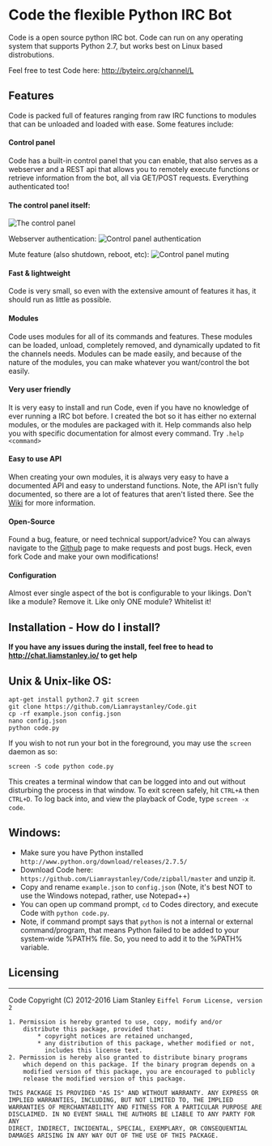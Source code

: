 # Code the flexible Python IRC Bot

Code is a open source python IRC bot. Code can run on any operating system that supports Python 2.7, but works best on Linux based distrobutions.

Feel free to test Code here: http://byteirc.org/channel/L

## Features

Code is packed full of features ranging from raw IRC functions to modules that can be unloaded and loaded with ease. Some features include:

#### Control panel
Code has a built-in control panel that you can enable, that also serves as a webserver and a REST api that allows you to remotely execute functions or retrieve information from the bot, all via GET/POST requests. Everything authenticated too!

#### The control panel itself:
![The control panel](https://i.imgur.com/ewAgVNu.png)

Webserver authentication:
![Control panel authentication](https://i.imgur.com/w5kbij3.png)

Mute feature (also shutdown, reboot, etc):
![Control panel muting](https://i.imgur.com/BAkdmw0.png)

#### Fast & lightweight
Code is very small, so even with the extensive amount of features it has, it should run as little as possible.

#### Modules
Code uses modules for all of its commands and features. These modules can be loaded, unload, completely removed, and dynamically updated to fit the channels needs. Modules can be made easily, and because of the nature of the modules, you can make whatever you want/control the bot easily.

#### Very user friendly
It is very easy to install and run Code, even if you have no knowledge of ever running a IRC bot before. I created the bot so it has either no external modules, or the modules are packaged with it. Help commands also help you with specific documentation for almost every command. Try `.help <command>`

#### Easy to use API
When creating your own modules, it is always very easy to have a documented API and easy to understand functions. Note, the API isn't fully documented, so there are a lot of features that aren't listed there. See the [Wiki](https://github.com/Liamraystanley/Code/wiki) for more information.

#### Open-Source
Found a bug, feature, or need technical support/advice? You can always navigate to the [Github](https://github.com/Liamraystanley/Code/issues) page to make requests and post bugs. Heck, even fork Code and make your own modifications!

#### Configuration
Almost ever single aspect of the bot is configurable to your likings. Don't like a module? Remove it. Like only ONE module? Whitelist it!

## Installation - How do I install? 

**If you have any issues during the install, feel free to head to http://chat.liamstanley.io/ to get help**

Unix & Unix-like OS: 
--------------------

    apt-get install python2.7 git screen
    git clone https://github.com/Liamraystanley/Code.git
    cp -rf example.json config.json
    nano config.json
    python code.py

If you wish to not run your bot in the foreground, you may use the `screen` daemon as so:

    screen -S code python code.py

This creates a terminal window that can be logged into and out without disturbing the process in that window. To exit screen safely, hit `CTRL+A` then `CTRL+D`.
To log back into, and view the playback of Code, type `screen -x code`.

Windows: 
--------------------


- Make sure you have Python installed `http://www.python.org/download/releases/2.7.5/`
- Download Code here: `https://github.com/Liamraystanley/Code/zipball/master` and unzip it.
- Copy and rename `example.json` to `config.json` (Note, it's best NOT to use the Windows notepad, rather, use Notepad++)
- You can open up command prompt, `cd` to Codes directory, and execute Code with `python code.py`.
- Note, if command prompt says that `python` is not a internal or external command/program, that means Python failed to be added to your system-wide %PATH% file. So, you need to add it to the %PATH% variable.

Licensing
---------
_________

Code Copyright (C) 2012-2016 Liam Stanley
    `Eiffel Forum License, version 2`
    
    1. Permission is hereby granted to use, copy, modify and/or
        distribute this package, provided that:
            * copyright notices are retained unchanged,
            * any distribution of this package, whether modified or not,
              includes this license text.
    2. Permission is hereby also granted to distribute binary programs
        which depend on this package. If the binary program depends on a
        modified version of this package, you are encouraged to publicly
        release the modified version of this package.
    
    THIS PACKAGE IS PROVIDED "AS IS" AND WITHOUT WARRANTY. ANY EXPRESS OR
    IMPLIED WARRANTIES, INCLUDING, BUT NOT LIMITED TO, THE IMPLIED
    WARRANTIES OF MERCHANTABILITY AND FITNESS FOR A PARTICULAR PURPOSE ARE
    DISCLAIMED. IN NO EVENT SHALL THE AUTHORS BE LIABLE TO ANY PARTY FOR ANY
    DIRECT, INDIRECT, INCIDENTAL, SPECIAL, EXEMPLARY, OR CONSEQUENTIAL
    DAMAGES ARISING IN ANY WAY OUT OF THE USE OF THIS PACKAGE.
